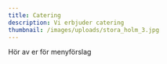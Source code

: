 ```yaml
---
title: Catering
description: Vi erbjuder catering
thumbnail: /images/uploads/stora_holm_3.jpg
---
```

Hör av er för menyförslag